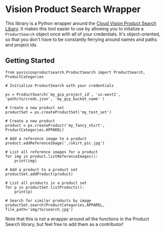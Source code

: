# Vision Product Search Wrapper
This library is a Python wrapper around the [Cloud Vision Product Search Libary](https://cloud.google.com/vision/product-search/docs). It makes this tool easier to use by allowing you to initalize a `ProductSearch` object once with all of your credentials. It's object-oriented, so that you don't have to be constantly ferrying around names and paths and project ids.

## Getting Started

```
from pyvisionproductsearch.ProductSearch import ProductSearch, ProductCategories

# Initialize ProductSearch with your credentials

ps = ProductSearch(`my_gcp_project_id`, 'us-west1', 'path/to/creds.json', 'my_gcp_bucket_name' )

# Create a new product set
productSet = ps.createProductSet('my_test_set')

# Create a new product
product = ps.createProduct('my_fancy_shirt', ProductCategories.APPAREL)

# Add a reference image to a product
product.addReferenceImage('./skirt_pic.jpg')

# List all reference images for a product
for img in product.listReferenceImages():
    print(img)

# Add a product to a product set
productSet.addProduct(product)

# List all products in a product set
for p in productSet.listProducts():
    print(p)

# Search for similar products by image
productSet.search(ProductCategories.APPAREL, file_path='img/to/search.jpg')

```

Note that this is not a wrapper around _all_ the functions in the Product Search library, but feel free to add them as a contributor!